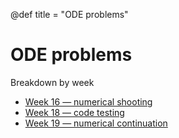 @def title = "ODE problems"

# ODE problems

Breakdown by week

* [Week 16 &mdash; numerical shooting](numericalshooting/)
* [Week 18 &mdash; code testing](codetesting/)
* [Week 19 &mdash; numerical continuation](numericalcontinuation/)

